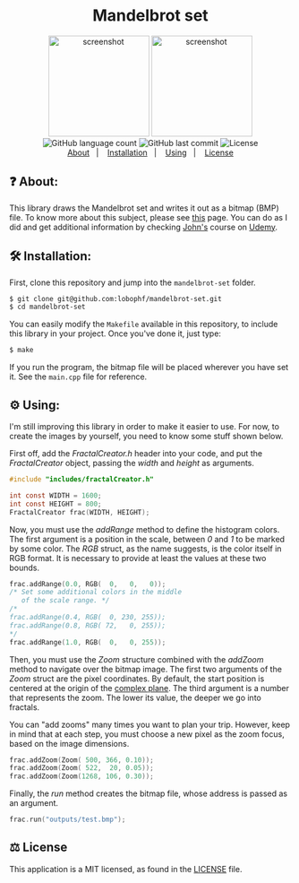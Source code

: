 <h1 align="center"> Mandelbrot set </h1>

<p align="center">
  <img height="180px" alt="screenshot" src="https://dl.dropboxusercontent.com/s/g3i2o08odw4lvay/fractal1.jpg?dl=0">
  <img height="180px" alt="screenshot" src="https://dl.dropboxusercontent.com/s/atnz4s4u8ryy0o0/fractal2.jpg?dl=0">
  <br>
  <img alt="GitHub language count" src="https://img.shields.io/github/languages/count/lobophf/mandelbrotSet">	
  <img alt="GitHub last commit" src="https://img.shields.io/github/last-commit/lobophf/mandelbrotSet">
  <img alt="License" src="https://img.shields.io/badge/license-MIT-brightgreen"> 
  <br>
  <a href="#question-about">About</a>&nbsp;&nbsp;&nbsp;|&nbsp;&nbsp;&nbsp;
  <a href="#hammer_and_wrench-installation">Installation</a>&nbsp;&nbsp;&nbsp;|&nbsp;&nbsp;&nbsp;
  <a href="#gear-using">Using</a>&nbsp;&nbsp;&nbsp;|&nbsp;&nbsp;&nbsp;
  <a href="#balance_scale-license">License</a>	
<p>

## :question: About:
This library draws the Mandelbrot set and writes it out as a bitmap (BMP) file. To know more about this
subject, please see [this](https://en.wikipedia.org/wiki/Mandelbrot_set) page. You can do as I did and 
get additional information by checking [John's](https://twitter.com/caveofjohn?lang=en) course on 
[Udemy](https://www.udemy.com/course/learn-advanced-c-programming/).

## :hammer_and_wrench: Installation:
First, clone this repository and jump into the `mandelbrot-set` folder.

```sh
$ git clone git@github.com:lobophf/mandelbrot-set.git 
$ cd mandelbrot-set
```

You can easily modify the `Makefile` available in this repository, to include 
this library in your project. Once you've done it, just type:

```sh
$ make
```
If you run the program, the bitmap file will be placed wherever you have set it. See the 
`main.cpp` file for reference.

## :gear: Using:
I'm still improving this library in order to make it easier to use. For now, 
to create the images by yourself, you need to know some stuff shown below.

First off, add the *FractalCreator.h* header into your code, and put the 
*FractalCreator* object, passing the *width* and *height* as arguments.

```C
#include "includes/fractalCreator.h"

int const WIDTH = 1600;
int const HEIGHT = 800;
FractalCreator frac(WIDTH, HEIGHT); 
```
Now, you must use the *addRange* method to define the histogram colors. The first argument 
is a position in the scale, between *0* and *1* to be marked by some color. The *RGB* struct, 
as the name suggests, is the color itself in RGB format. It is necessary to provide at least 
the values at these two bounds.

```C
frac.addRange(0.0, RGB(  0,   0,   0));
/* Set some additional colors in the middle 
   of the scale range. */
/* 
frac.addRange(0.4, RGB(  0, 230, 255));
frac.addRange(0.8, RGB( 72,   0, 255));
*/
frac.addRange(1.0, RGB(  0,   0, 255));
```

Then, you must use the *Zoom* structure combined with the *addZoom* method to 
navigate over the bitmap image. The first two arguments of the *Zoom* struct are 
the pixel coordinates. By default, the start position is centered at the origin 
of the [complex plane](https://en.wikipedia.org/wiki/Complex_plane). The third 
argument is a number that represents the zoom. The lower its value, the deeper we 
go into fractals.

You can "add zooms" many times you want to plan your trip. However, keep in mind 
that at each step, you must choose a new pixel as the zoom focus, based on the 
image dimensions.

```C
frac.addZoom(Zoom( 500, 366, 0.10));
frac.addZoom(Zoom( 522,  20, 0.05));
frac.addZoom(Zoom(1268, 106, 0.30));
```

Finally, the *run* method creates the bitmap file, whose address is passed as an argument.

```C
frac.run("outputs/test.bmp");
```

## :balance_scale: License
This application is a MIT licensed, as found in the [LICENSE](./LICENSE) file.
